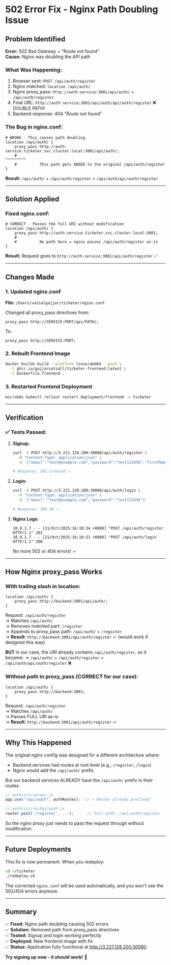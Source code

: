 # 502 Error Fix - Nginx Path Doubling Issue

## Problem Identified

**Error:** 502 Bad Gateway + "Route not found"  
**Cause:** Nginx was doubling the API path

### What Was Happening:

1. Browser sent: `POST /api/auth/register`
2. Nginx matched: `location /api/auth/`
3. Nginx proxy_pass: `http://auth-service:3001/api/auth/` + `/api/auth/register`
4. Final URL: `http://auth-service:3001/api/auth/api/auth/register` ❌ DOUBLE PATH!
5. Backend response: 404 "Route not found"

### The Bug in nginx.conf:

```nginx
# WRONG - This causes path doubling
location /api/auth/ {
    proxy_pass http://auth-service.ticketer.svc.cluster.local:3001/api/auth/;
    #                                                                 ^^^^^^^^^
    #          This path gets ADDED to the original /api/auth/register
}
```

**Result:** `/api/auth/` + `/api/auth/register` = `/api/auth/api/auth/register`

---

## Solution Applied

### Fixed nginx.conf:

```nginx
# CORRECT - Passes the full URI without modification
location /api/auth/ {
    proxy_pass http://auth-service.ticketer.svc.cluster.local:3001;
    #
    #          No path here = nginx passes /api/auth/register as-is
}
```

**Result:** Request goes to `http://auth-service:3001/api/auth/register` ✅

---

## Changes Made

### 1. Updated nginx.conf

**File:** `/Users/vatsalgajjar/ticketer/nginx.conf`

Changed all proxy_pass directives from:

```nginx
proxy_pass http://SERVICE:PORT/api/PATH/;
```

To:

```nginx
proxy_pass http://SERVICE:PORT;
```

### 2. Rebuilt Frontend Image

```bash
docker buildx build --platform linux/amd64 --push \
  -t ghcr.io/gajjarvatsall/ticketer-frontend:latest \
  -f Dockerfile.frontend .
```

### 3. Restarted Frontend Deployment

```bash
microk8s kubectl rollout restart deployment/frontend -n ticketer
```

---

## Verification

### ✅ Tests Passed:

1. **Signup:**

   ```bash
   curl -X POST http://3.221.128.200:30080/api/auth/register \
     -H "Content-Type: application/json" \
     -d '{"email":"test@example.com","password":"test123456","firstName":"Test","lastName":"User"}'

   # Response: 201 Created ✓
   ```

2. **Login:**

   ```bash
   curl -X POST http://3.221.128.200:30080/api/auth/login \
     -H "Content-Type: application/json" \
     -d '{"email":"test@example.com","password":"test123456"}'

   # Response: 200 OK ✓
   ```

3. **Nginx Logs:**
   ```
   10.0.1.7 - - [21/Oct/2025:16:10:34 +0000] "POST /api/auth/register HTTP/1.1" 201
   10.0.1.7 - - [21/Oct/2025:16:10:51 +0000] "POST /api/auth/login HTTP/1.1" 200
   ```
   No more 502 or 404 errors! ✓

---

## How Nginx proxy_pass Works

### With trailing slash in location:

```nginx
location /api/auth/ {
    proxy_pass http://backend:3001/api/auth/;
}
```

Request: `/api/auth/register`  
→ Matches `/api/auth/`  
→ Removes matched part: `/register`  
→ Appends to proxy_pass path: `/api/auth/` + `/register`  
→ **Result:** `http://backend:3001/api/auth/register` ✓ (would work if designed this way)

**BUT** in our case, the URI already contains `/api/auth/register`, so it became:
→ `/api/auth/` + `/api/auth/register` = `/api/auth/api/auth/register` ❌

### Without path in proxy_pass (CORRECT for our case):

```nginx
location /api/auth/ {
    proxy_pass http://backend:3001;
}
```

Request: `/api/auth/register`  
→ Matches `/api/auth/`  
→ Passes FULL URI as-is  
→ **Result:** `http://backend:3001/api/auth/register` ✓

---

## Why This Happened

The original nginx config was designed for a different architecture where:

- Backend services had routes at root level (e.g., `/register`, `/login`)
- Nginx would add the `/api/auth/` prefix

But our backend services ALREADY have the `/api/auth/` prefix in their routes:

```javascript
// auth/src/server.js
app.use("/api/auth", authRoutes);  // ← Routes already prefixed!

// auth/src/routes/auth.js
router.post('/register', ...);      // Full path: /api/auth/register
```

So the nginx proxy just needs to pass the request through without modification.

---

## Future Deployments

This fix is now permanent. When you redeploy:

```bash
cd ~/ticketer
./redeploy.sh
```

The corrected `nginx.conf` will be used automatically, and you won't see the 502/404 errors anymore.

---

## Summary

✅ **Fixed:** Nginx path doubling causing 502 errors  
✅ **Solution:** Removed path from proxy_pass directives  
✅ **Tested:** Signup and login working perfectly  
✅ **Deployed:** New frontend image with fix  
✅ **Status:** Application fully functional at http://3.221.128.200:30080

**Try signing up now - it should work!** 🎉
